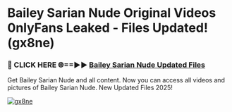 # Bailey Sarian Nude Original Videos 0nlyFans Leaked - Files Updated! (gx8ne)

<h3>🔴 CLICK HERE 🌐==►► <a href="https://tinyurl.com/4mcuefdz" rel="nofollow">Bailey Sarian Nude Updated Files</a></h3>

Get Bailey Sarian Nude and all content. Now you can access all videos and pictures of Bailey Sarian Nude. New Updated Files 2025!

[![gx8ne](https://i.imgur.com/StAQSOY.gif)](https://tinyurl.com/4mcuefdz)
